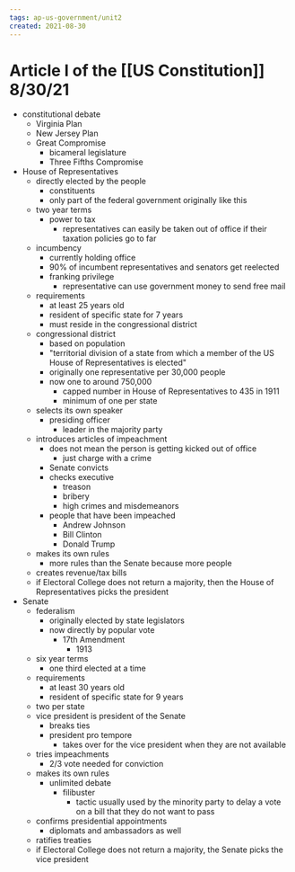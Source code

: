 ```yaml
---
tags: ap-us-government/unit2 
created: 2021-08-30
---
```


# Article I of the [[US Constitution]] 8/30/21

- constitutional debate
	- Virginia Plan
	- New Jersey Plan
	- Great Compromise
		- bicameral legislature
		- Three Fifths Compromise
- House of Representatives
	- directly elected by the people
		- constituents
		- only part of the federal government originally like this
	- two year terms
		- power to tax
			- representatives can easily be taken out of office if their taxation policies go to far
	- incumbency
		- currently holding office
		- 90% of incumbent representatives and senators get reelected
		- franking privilege
			- representative can use government money to send free mail
	- requirements
		- at least 25 years old
		- resident of specific state for 7 years
		- must reside in the congressional district
	- congressional district
		- based on population
		- "territorial division of a state from which a member of the US House of Representatives is elected"
		- originally one representative per 30,000 people
		- now one to around 750,000
			- capped number in House of Representatives to 435 in 1911
			- minimum of one per state
	- selects its own speaker
		- presiding officer
			- leader in the majority party
	- introduces articles of impeachment
		- does not mean the person is getting kicked out of office
			- just charge with a crime
		- Senate convicts
		- checks executive
			- treason
			- bribery
			- high crimes and misdemeanors
		- people that have been impeached
			- Andrew Johnson
			- Bill Clinton
			- Donald Trump
	- makes its own rules
		- more rules than the Senate because more people
	- creates revenue/tax bills
	- if Electoral College does not return a majority, then the House of Representatives picks the president
- Senate
	- federalism
		- originally elected by state legislators
		- now directly by popular vote
			- 17th Amendment
				- 1913
	- six year terms
		- one third elected at a time
	- requirements
		- at least 30 years old
		- resident of specific state for 9 years
	- two per state
	- vice president is president of the Senate
		- breaks ties
		- president pro tempore
			- takes over for the vice president when they are not available
	- tries impeachments
		- 2/3 vote needed for conviction
	- makes its own rules
		- unlimited debate
			- filibuster
				- tactic usually used by the minority party to delay a vote on a bill that they do not want to pass
	- confirms presidential appointments
		- diplomats and ambassadors as well
	- ratifies treaties
	- if Electoral College does not return a majority, the Senate picks the vice president 
